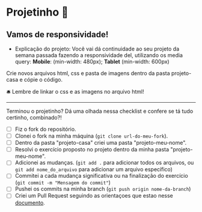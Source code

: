 # Projetinho 📓  

## Vamos de responsividade! 

- Explicação do projeto: Você vai dá continuidade ao seu projeto da semana passada fazendo a responsividade del, utilizando os media query: 
**Mobile**: (min-width: 480px);
**Tablet** (min-width: 600px)

Crie novos arquivos html, css e pasta de imagens dentro da pasta projeto-casa e cópie o código.

🛎️ Lembre de linkar o css e as imagens no arquivo html!

---

Terminou o projetinho? Dá uma olhada nessa checklist e confere se tá tudo certinho, combinado?!

- [ ] Fiz o fork do repositório.
- [ ] Clonei o fork na minha máquina (`git clone url-do-meu-fork`).
- [ ] Dentro da pasta "projeto-casa" criei uma pasta "projeto-meu-nome".
- [ ] Resolvi o exercício proposto no projeto dentro da minha pasta "projeto-meu-nome".
- [ ] Adicionei as mudanças. (`git add .` para adicionar todos os arquivos, ou `git add nome_do_arquivo` para adicionar um arquivo específico)
- [ ] Commitei a cada mudança significativa ou na finalização do exercício (`git commit -m "Mensagem do commit"`)
- [ ] Pushei os commits na minha branch (`git push origin nome-da-branch`)
- [ ] Criei um Pull Request seguindo as orientaçoes que estao nesse [documento](https://github.com/mflilian/repo-example/blob/main/exercicios/projeto-casa/instrucoes-pull-request.md).
